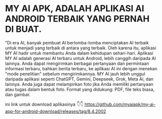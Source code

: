 # MY AI APK, ADALAH APLIKASI AI ANDROID TERBAIK YANG PERNAH DI BUAT.

"Di era AI, banyak pembuat AI berlomba-lomba menciptakan AI terbaik untuk menjadi yang terbaik di antara yang terbaik. Oleh karena itu, aplikasi MY AI hadir untuk membantu Anda dalam kehidupan sehari-hari. Aplikasi MY AI adalah generasi AI terbaru untuk Android, lebih canggih daripada AI lainnya. Anda dapat mengirimkan berbagai pertanyaan dan permintaan informasi terbaru, bahkan berita terbaru, ke aplikasi AI ini dengan menekan "mode penelitian" sebelum mengirimkannya. MY AI jauh lebih unggul daripada aplikasi seperti ChatGPT, Gemini, Deepseek, Grok, Meta Ai, dan lainnya. Anda juga dapat melampirkan foto jika Anda memiliki pertanyaan atau tugas dalam bentuk foto. Format yang didukung: PDF, file teks biasa, dan gambar.


ini link untuk download aplikasinya
👇👇
https://github.com/myaiapk/my-ai-app-for-android-download/releases/tag/8.4.2002

